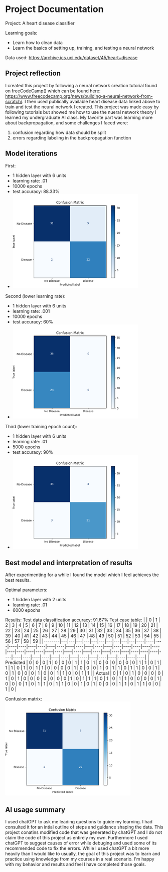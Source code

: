 # Project Documentation
Project: A heart disease classifier

Learning goals:
- Learn how to clean data
- Learn the basics of setting up, training, and testing a neural network

Data used: https://archive.ics.uci.edu/dataset/45/heart+disease
## Project reflection
I created this project by following a neural network creation tutorial found on freeCodeCamp() which can be found here: https://www.freecodecamp.org/news/building-a-neural-network-from-scratch/. I then used publically available heart disease data linked above to train and test the neural network I created. This project was made easy by following tutorials but showed me how to use the nueral network theory I learned my undergraduate AI class. My favorite part was learning more about backpropagation, and some challenges I faced were:
1. confusion regarding how data should be split
2. errors regarding labeling in the backpropagation function
## Model iterations
First:
- 1 hidden layer with 6 units
- learning rate: .01
- 10000 epochs
- test accuracy: 88.33%
- <img src="https://github.com/Embra-Schuilenburg/Neural-Network-For-Heart-Disease-Prediction/blob/master/images/first%20Iteration%20confusion%20matrix" alt="First iteration's confusion matrix, 31 true negatives, 2 false negatives, 5 false positives, and 22 true positives" width="400"/>
Second (lower learning rate):
- 1 hidden layer with 6 units
- learning rate: .001
- 10000 epochs
- test accuracy: 60%
- <img src="https://github.com/Embra-Schuilenburg/Neural-Network-For-Heart-Disease-Prediction/blob/master/images/second%20iteration%20confusion%20matrix" alt="Second iteration's confusion matrix, 36 true negatives, 24 false negatives, 0 false positives, and 0 true positives" width="400"/>
Third (lower training epoch count):
- 1 hidden layer with 6 units
- learning rate: .01
- 5000 epochs
- test accuracy: 90%
- <img src="https://github.com/Embra-Schuilenburg/Neural-Network-For-Heart-Disease-Prediction/blob/master/images/third%20iteration%20confusion%20matrix" alt="Second iteration's confusion matrix, 36 true negatives, 24 false negatives, 0 false positives, and 0 true positives" width="400"/>
## Best model and interpretation of results
After experimenting for a while I found the model which I feel achieves the best results. 

Optimal parameters:
- 1 hidden layer with 2 units
- learning rate: .01
- 6000 epochs

Results:
Test data classification accuracy: 91.67%
Test case table:
|       | 0 | 1 | 2 | 3 | 4 | 5 | 6 | 7 | 8 | 9 | 10 | 11 | 12 | 13 | 14 | 15 | 16 | 17 | 18 | 19 | 20 | 21 | 22 | 23 | 24 | 25 | 26 | 27 | 28 | 29 | 30 | 31 | 32 | 33 | 34 | 35 | 36 | 37 | 38 | 39 | 40 | 41 | 42 | 43 | 44 | 45 | 46 | 47 | 48 | 49 | 50 | 51 | 52 | 53 | 54 | 55 | 56 | 57 | 58 | 59 |
|--------|---|---|---|---|---|---|---|---|---|---|----|----|----|----|----|----|----|----|----|----|----|----|----|----|----|----|----|----|----|----|----|----|----|----|----|----|----|----|----|----|----|----|----|----|----|----|----|----|----|----|----|----|----|----|----|----|----|----|----|----|
| Predicted | 0 | 0 | 0 | 1 | 0 | 0 | 0 | 1 | 1 | 0 | 1  | 0  | 0  | 0  | 0  | 0  | 0  | 1  | 1  | 0  | 1  | 1  | 1  | 0  | 1  | 0  | 1  | 1  | 0  | 0  | 0  | 0  | 1  | 0  | 0  | 0  | 1  | 0  | 1  | 1  | 0  | 1  | 1  | 0  | 0  | 1  | 0  | 1  | 0  | 0  | 0  | 1  | 0  | 0  | 1  | 1  | 0  | 0  | 1  | 1  |
| Actual    | 0 | 1 | 0 | 1 | 0 | 0 | 0 | 0 | 1 | 0 | 1  | 0  | 0  | 0  | 0  | 0  | 0  | 0  | 1  | 0  | 1  | 1  | 1  | 0  | 1  | 0  | 1  | 1  | 0  | 0  | 0  | 0  | 1  | 0  | 0  | 0  | 1  | 0  | 1  | 1  | 0  | 1  | 1  | 0  | 0  | 1  | 0  | 1  | 0  | 0  | 0  | 1  | 1  | 0  | 1  | 1  | 0  | 0  | 1  | 0  |

Confusion matrix:
<img src="https://github.com/Embra-Schuilenburg/Neural-Network-For-Heart-Disease-Prediction/blob/master/images/first%20Iteration%20confusion%20matrix" alt="First iteration's confusion matrix, 33 true negatives, 2 false negatives, 3 false positives, and 22 true positives" width="400"/>	
## AI usage summary
I used chatGPT to ask me leading questions to guide my learning. I had consulted it for an intial outline of steps and guidance shaping the data. This project conatins modified code that was generated by chatGPT and I do not claim the code of this project as entirely my own. Furthermore I used chatGPT to suggest causes of error while debuging and used some of its recommended code to fix the errors. While I used chatGPT a bit more heavily than I would like to usually, the goal of this project was to learn and practice using knowledge from my courses in a real scenario. I'm happy with my behavior and results and feel I have completed those goals.
